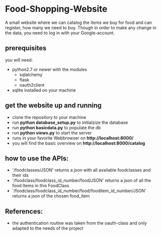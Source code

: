 # Food-Shopping-Website

A small website where we can catalog the items we buy for food and can register, how many we need to buy. Though in order to make any change in the data, you need to log in with your Google-account.

## prerequisites
you will need:
- python2.7 or newer with the modules
    - sqlalchemy
    - flask
    - oauth2client
- sqlite
installed on your machine

## get the website up and running
- clone the repository to your machine
- run **python database_setup.py** to initialzize the database
- run **python basicdata.py** to populate the db
- run **python views.py** to start the server
- runs in your favorite Webbrowser on **http://localhost:8000/**
- you will find the basic overview on **http://localhost:8000/catalog**

## how to use the APIs:
- '/foodclasses/JSON' returns a json with all available foodclasses and their ids
- '/foodclass/foodclass_id_number/food/JSON' returns a json of all the food Items in this FoodClass
- '/foodclass/foodclass_id_number/food/fooditem_id_number/JSON' returns a json of the chosen food_item


## References:
- the authentication routine was taken from the oauth-class and only adapted to the needs of the project
